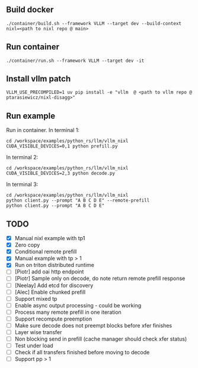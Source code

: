 ## Build docker

```
./container/build.sh --framework VLLM --target dev --build-context nixl=<path to nixl repo @ main>
```

## Run container

```
./container/run.sh --framework VLLM --target dev -it
```

## Install vllm patch

```
VLLM_USE_PRECOMPILED=1 uv pip install -e "vllm  @ <path to vllm repo @ ptarasiewicz/nixl-disagg>"
```


## Run example

Run in container. In terminal 1:

```
cd /workspace/examples/python_rs/llm/vllm_nixl
CUDA_VISIBLE_DEVICES=0,1 python prefill.py
```

In terminal 2:

```
cd /workspace/examples/python_rs/llm/vllm_nixl
CUDA_VISIBLE_DEVICES=2,3 python decode.py
```



In terminal 3:
```
cd /workspace/examples/python_rs/llm/vllm_nixl
python client.py --prompt "A B C D E" --remote-prefill
python client.py --prompt "A B C D E"
```

## TODO

- [x] Manual nixl example with tp1
- [x] Zero copy
- [x] Conditional remote prefill
- [x] Manual example with tp > 1
- [x] Run on triton distributed runtime
- [ ] [Piotr] add oai http endpoint
- [ ] [Piotr] Sample only on decode, do note return remote prefill response
- [ ] [Neelay] Add etcd for discovery
- [ ] [Alec] Enable chunked prefill
- [ ] Support mixed tp
- [ ] Enable async output processing - could be working
- [ ] Process many remote prefill in one iteration
- [ ] Support recompute preemption
- [ ] Make sure decode does not preempt blocks before xfer finishes
- [ ] Layer wise transfer
- [ ] Non blocking send in prefill (cache manager should check xfer status)
- [ ] Test under load
- [ ] Check if all transfers finished before moving to decode
- [ ] Support pp > 1

